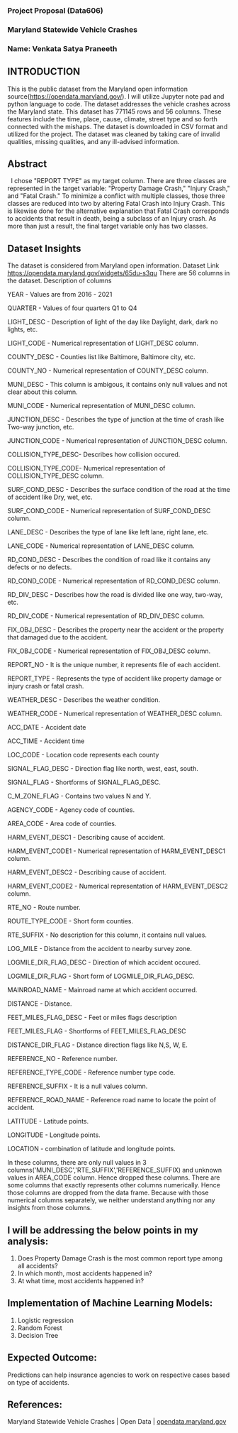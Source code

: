 ### Project Proposal (Data606)
### Maryland Statewide Vehicle Crashes
### Name: Venkata Satya Praneeth



## INTRODUCTION
This is the public dataset from the Maryland open information source(https://opendata.maryland.gov/). I will utilize Jupyter note pad and python language to code. The dataset addresses the vehicle crashes across the Maryland state. This dataset has 771145 rows and 56 columns. These features include the time, place, cause, climate, street type and so forth connected with the mishaps. The dataset is downloaded in CSV format and utilized for the project. The dataset was cleaned by taking care of invalid qualities, missing qualities, and any ill-advised information.

## Abstract
  I chose "REPORT TYPE" as my target column. There are three classes are represented in the target variable: "Property Damage Crash," "Injury Crash," and "Fatal Crash." To minimize a conflict with multiple classes, those three classes are reduced into two by altering Fatal Crash into Injury Crash. This is likewise done for the alternative explanation that Fatal Crash corresponds to accidents that result in death, being a subclass of an Injury crash. As more than just a result, the final target variable only has two classes.
  
## Dataset Insights
The dataset is considered from Maryland open information. 
Dataset Link
https://opendata.maryland.gov/widgets/65du-s3qu
There are 56 columns in the dataset. 
Description of columns

YEAR - Values are from 2016 - 2021

QUARTER - Values of four quarters Q1 to Q4

LIGHT_DESC - Description of light of the day like Daylight, dark, dark no lights, etc.

LIGHT_CODE - Numerical representation of LIGHT_DESC column.

COUNTY_DESC - Counties list like Baltimore, Baltimore city, etc.

COUNTY_NO - Numerical representation of COUNTY_DESC column.

MUNI_DESC - This column is ambigous, it contains only null values and not clear about this column.

MUNI_CODE - Numerical representation of MUNI_DESC column.

JUNCTION_DESC - Describes the type of junction at the time of crash like Two-way junction, etc.

JUNCTION_CODE - Numerical representation of JUNCTION_DESC column.

COLLISION_TYPE_DESC- Describes how collision occured.

COLLISION_TYPE_CODE- Numerical representation of COLLISION_TYPE_DESC column.

SURF_COND_DESC - Describes the surface condition of the road at the time of accident like Dry, wet, etc.

SURF_COND_CODE - Numerical representation of SURF_COND_DESC column.

LANE_DESC - Describes the type of lane like left lane, right lane, etc.

LANE_CODE - Numerical representation of LANE_DESC column.

RD_COND_DESC - Describes the condition of road like it contains any defects or no defects.

RD_COND_CODE - Numerical representation of RD_COND_DESC column.

RD_DIV_DESC - Describes how the road is divided like one way, two-way, etc.

RD_DIV_CODE - Numerical representation of RD_DIV_DESC column.

FIX_OBJ_DESC - Describes the property near the accident or the property that damaged due to the accident.

FIX_OBJ_CODE - Numerical representation of FIX_OBJ_DESC column.

REPORT_NO - It is the unique number, it represents file of each accident.

REPORT_TYPE - Represents the type of accident like property damage or injury crash or fatal crash.

WEATHER_DESC - Describes the weather condition.

WEATHER_CODE - Numerical representation of WEATHER_DESC column.

ACC_DATE - Accident date

ACC_TIME - Accident time

LOC_CODE - Location code represents each county

SIGNAL_FLAG_DESC - Direction flag like north, west, east, south.

SIGNAL_FLAG - Shortforms of SIGNAL_FLAG_DESC.

C_M_ZONE_FLAG - Contains two values N and Y.

AGENCY_CODE - Agency code of counties.

AREA_CODE - Area code of counties.

HARM_EVENT_DESC1 - Describing cause of accident.

HARM_EVENT_CODE1 - Numerical representation of HARM_EVENT_DESC1 column.

HARM_EVENT_DESC2 - Describing cause of accident.

HARM_EVENT_CODE2 - Numerical representation of HARM_EVENT_DESC2 column.

RTE_NO - Route number.

ROUTE_TYPE_CODE - Short form counties.

RTE_SUFFIX - No description for this column, it contains null values.

LOG_MILE - Distance from the accident to nearby survey zone.

LOGMILE_DIR_FLAG_DESC - Direction of which accident occured.

LOGMILE_DIR_FLAG - Short form of LOGMILE_DIR_FLAG_DESC.

MAINROAD_NAME - Mainroad name at which accident occurred.

DISTANCE - Distance.

FEET_MILES_FLAG_DESC - Feet or miles flags description

FEET_MILES_FLAG - Shortforms of FEET_MILES_FLAG_DESC

DISTANCE_DIR_FLAG - Distance direction flags like N,S, W, E.

REFERENCE_NO - Reference number.

REFERENCE_TYPE_CODE - Reference number type code.

REFERENCE_SUFFIX - It is a null values column.

REFERENCE_ROAD_NAME - Reference road name to locate the point of accident.

LATITUDE - Latitude points.

LONGITUDE - Longitude points.

LOCATION - combination of latitude and longitude points.

In these columns, there are only null values in 3 columns('MUNI_DESC','RTE_SUFFIX','REFERENCE_SUFFIX) and unknown values in AREA_CODE column. Hence dropped these columns.
There are some columns that exactly represents other columns numerically. Hence those columns are dropped from the data frame. Because with those numerical columns separately, we neither understand anything nor any insights from those columns.

## I will be addressing the below points in my analysis:
1.	Does Property Damage Crash is the most common report type among all accidents?
2.	In which month, most accidents happened in?
3.	At what time, most accidents happened in?

## Implementation of Machine Learning Models:
1.	Logistic regression
2.	 Random Forest
3.	 Decision Tree

## Expected Outcome:
 Predictions can help insurance agencies to work on respective cases based on type of accidents. 
 
## References:
Maryland Statewide Vehicle Crashes | Open Data | [opendata.maryland.gov](url)
